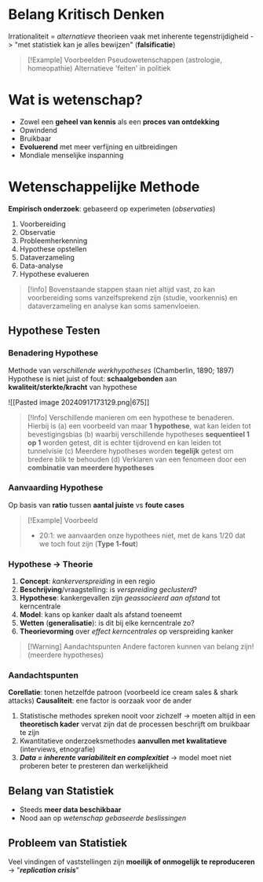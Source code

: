 # Belang Kritisch Denken

Irrationaliteit = *alternatieve* theorieen vaak met inherente tegenstrijdigheid
-> "met statistiek kan je alles bewijzen" (**falsificatie**)

> [!Example] Voorbeelden
> Pseudowetenschappen (astrologie, homeopathie)
> Alternatieve 'feiten' in politiek

# Wat is wetenschap?
- Zowel een **geheel van kennis** als een **proces van ontdekking**
- Opwindend
- Bruikbaar
- **Evoluerend** met meer verfijning en uitbreidingen
- Mondiale menselijke inspanning
# Wetenschappelijke Methode

**Empirisch onderzoek**: gebaseerd op experimeten (*observaties*)

1. Voorbereiding
2. Observatie
3. Probleemherkenning
4. Hypothese opstellen
5. Dataverzameling
6. Data-analyse
7. Hypothese evalueren

> [!info]
> Bovenstaande stappen staan niet altijd vast, zo kan voorbereiding soms vanzelfsprekend zijn (studie, voorkennis) en dataverzameling en analyse kan soms samenvloeien.

## Hypothese Testen
### Benadering Hypothese

Methode van *verschillende werkhypotheses* (Chamberlin, 1890; 1897)
Hypothese is niet juist of fout: **schaalgebonden** aan **kwaliteit/sterkte/kracht** van hypothese

![[Pasted image 20240917173129.png|675]]

>[!Info]
>Verschillende manieren om een hypothese te benaderen.
>Hierbij is 
>(a) een voorbeeld van maar **1 hypothese**, wat kan leiden tot bevestigingsbias
>(b) waarbij verschillende hypotheses **sequentieel 1 op 1** worden getest, dit is echter tijdrovend en kan leiden tot tunnelvisie
>(c) Meerdere hypotheses worden **tegelijk** getest om bredere blik te behouden
>(d) Verklaren van een fenomeen door een **combinatie van meerdere hypotheses**
### Aanvaarding Hypothese

Op basis van **ratio** tussen **aantal juiste** vs **foute cases**

> [!Example] Voorbeeld
> - 20:1: we aanvaarden onze hypothees niet, met de kans 1/20 dat we toch fout zijn (**Type 1-fout**)
### Hypothese -> Theorie

1. **Concept**: *kankerverspreiding* in een regio 
2. **Beschrijving**/vraagstelling: is *verspreiding geclusterd*?
3. **Hypothese**: kankergevallen zijn *geassocieerd aan afstand* tot kerncentrale
4. **Model**: kans op kanker daalt als afstand toeneemt
5. **Wetten** (**generalisatie**): is dit bij elke kerncentrale zo?
6. **Theorievorming** over *effect kerncentrales* op verspreiding kanker

> [!Warning] Aandachtspunten
> Andere factoren kunnen van belang zijn! (meerdere hypotheses)

### Aandachtspunten

**Corellatie**: tonen hetzelfde patroon (voorbeeld ice cream sales & shark attacks)
**Causaliteit**: ene factor is oorzaak voor de ander

1. Statistische methodes spreken nooit voor zichzelf
	-> moeten altijd in een **theoretisch kader** vervat zijn dat de processen beschrijft om bruikbaar te zijn
2. Kwantitatieve onderzoeksmethodes **aanvullen met kwalitatieve** (interviews, etnografie)
3. ***Data = inherente variabiliteit en complexitiet***
	-> model moet niet proberen beter te presteren dan werkelijkheid
## Belang van Statistiek

- Steeds **meer data beschikbaar**
- Nood aan op *wetenschap gebaseerde beslissingen*
## Probleem van Statistiek

Veel vindingen of vaststellingen zijn **moeilijk of onmogelijk te reproduceren**
-> "***replication crisis***"